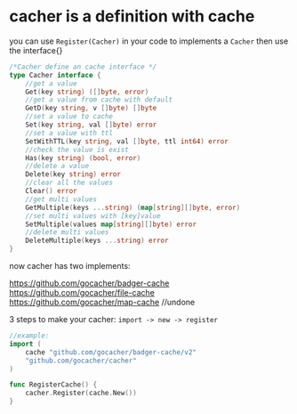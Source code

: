 # cacher is a definition with cache

you can use `Register(Cacher)` in your code to implements a `Cacher` then use the interface{}
```go
/*Cacher define an cache interface */
type Cacher interface {
	//get a value
	Get(key string) ([]byte, error)
	//get a value from cache with default
	GetD(key string, v []byte) []byte
	//set a value to cache
	Set(key string, val []byte) error
	//set a value with ttl
	SetWithTTL(key string, val []byte, ttl int64) error
	//check the value is exist
	Has(key string) (bool, error)
	//delete a value
	Delete(key string) error
	//clear all the values
	Clear() error
	//get multi values
	GetMultiple(keys ...string) (map[string][]byte, error)
	//set multi values with [key]value
	SetMultiple(values map[string][]byte) error
	//delete multi values
	DeleteMultiple(keys ...string) error
}
```


now cacher has two implements:

https://github.com/gocacher/badger-cache  
https://github.com/gocacher/file-cache  
https://github.com/gocacher/map-cache  //undone

3 steps to make your cacher: `import -> new -> register`  
```go 
//example:
import (
	cache "github.com/gocacher/badger-cache/v2"
	"github.com/gocacher/cacher"
)

func RegisterCache() {
	cacher.Register(cache.New())
}
```
